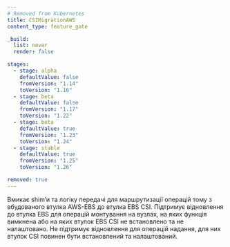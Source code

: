 ```yaml
---
# Removed from Kubernetes
title: CSIMigrationAWS
content_type: feature_gate

_build:
  list: never
  render: false

stages:
  - stage: alpha
    defaultValue: false
    fromVersion: "1.14"
    toVersion: "1.16"
  - stage: beta
    defaultValue: false
    fromVersion: "1.17"
    toVersion: "1.22"
  - stage: beta
    defaultValue: true
    fromVersion: "1.23"
    toVersion: "1.24"
  - stage: stable
    defaultValue: true
    fromVersion: "1.25"
    toVersion: "1.26"

removed: true
---
```

Вмикає shimʼи та логіку передачі для маршрутизації операцій тому з вбудованого втулка AWS-EBS до втулка EBS CSI. Підтримує відновлення до втулка EBS для операцій монтування на вузлах, на яких функція вимкнена або на яких втулок EBS CSI не встановлено та не налаштовано. Не підтримує відновлення для операцій надання, для них втулок CSI повинен бути встановлений та налаштований.
